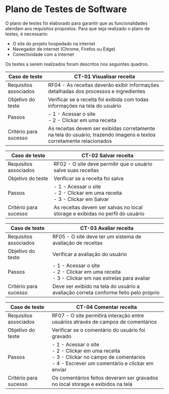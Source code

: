 # Plano de Testes de Software

O plano de testes foi elaborado para garantir que as funcionalidades atendam aos requisitos propostos. Para que seja realizado o plano de testes, é necessario:
- O site do projeto hospedado na internet
- Navegador de internet (Chrome, Firefox ou Edge)
- Conectividade com a internet

Os testes a serem realizados foram descritos nos seguintes quadros.


|Caso de teste | CT-01 Visualisar receita |
|------|-----------------------------------------|
|Requisitos associados| RF04 - As receitas deverão exibir informações detalhadas dos processos e ingredientes      |
|Objetivo do teste | Verificar se a receita foi exibida com todas informações na tela do usuário | 
|Passos| - 1 - Acessar o site </br> - 2 - Clickar em uma receita                       |
|Critério para sucesso| As receitas devem ser exibidas corretamente na tela do usuário, trazendo imagens e textos corretamente relacionados    |


|Caso de teste | CT-02 Salvar receita |
|------|-----------------------------------------|
|Requisitos associados| RF02 - O site deve permitir que o usuário salve suas receitas     |
|Objetivo do teste | Verificar se a receita foi salva | 
|Passos| - 1 - Acessar o site </br> - 2 - Clickar em uma receita </br> - 3 - Clickar em Salvar              |
|Critério para sucesso| As receitas devem ser salvas no local storage e exibidas no perfil do usuário    |


|Caso de teste | CT-03 Avaliar receita |
|------|-----------------------------------------|
|Requisitos associados| RF05 - O site deve ter um sistema de avaliação de receitas   |
|Objetivo do teste | Verificar a avaliação do usuário | 
|Passos| - 1 - Acessar o site </br> - 2 - Clickar em uma receita </br> - 3 - Clickar em nas estrelas para avaliar    |
|Critério para sucesso| Deve ser exibido na tela do usuário a avaliação correta conforme feito pelo próprio    |


|Caso de teste | CT-04 Comentar receita |
|------|-----------------------------------------|
|Requisitos associados| RF07 - O site permitirá interação entre usuários através de campos de comentários     |
|Objetivo do teste | Verificar se o comentário do usuário foi gravado | 
|Passos| - 1 - Acessar o site </br> - 2 - Clickar em uma receita </br> - 3 - Clickar no campo de comentarios </br> - 4 - Escrever um comentário e clickar em enviar |
|Critério para sucesso| Os comentários feitos deveram ser gravados no local storage e exibidos na tela    |


